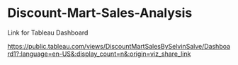 # Discount-Mart-Sales-Analysis
Link for Tableau Dashboard


https://public.tableau.com/views/DiscountMartSalesBySelvinSalve/Dashboard1?:language=en-US&:display_count=n&:origin=viz_share_link
